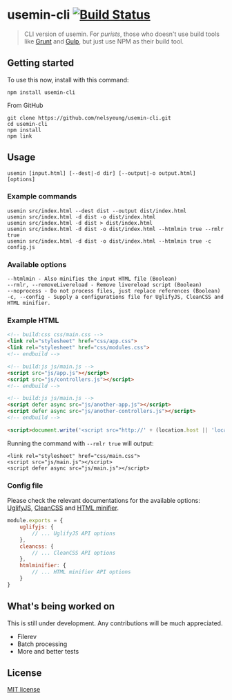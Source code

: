 # usemin-cli [![Build Status](https://travis-ci.org/nelsyeung/usemin-cli.svg?branch=master)](https://travis-ci.org/nelsyeung/usemin-cli)

> CLI version of usemin. For _purists_, those who doesn't use build tools like [Grunt](https://github.com/yeoman/grunt-usemin) and [Gulp](https://github.com/zont/gulp-usemin), but just use NPM as their build tool.

## Getting started

To use this now, install with this command:
```
npm install usemin-cli
```

From GitHub
```
git clone https://github.com/nelsyeung/usemin-cli.git
cd usemin-cli
npm install
npm link
```

## Usage

```
usemin [input.html] [--dest|-d dir] [--output|-o output.html] [options]
```
### Example commands
```
usemin src/index.html --dest dist --output dist/index.html
usemin src/index.html -d dist -o dist/index.html
usemin src/index.html -d dist > dist/index.html
usemin src/index.html -d dist -o dist/index.html --htmlmin true --rmlr true
usemin src/index.html -d dist -o dist/index.html --htmlmin true -c config.js
```

### Available options
```
--htmlmin - Also minifies the input HTML file (Boolean)
--rmlr, --removeLivereload - Remove livereload script (Boolean)
--noprocess - Do not process files, just replace references (Boolean)
-c, --config - Supply a configurations file for UglifyJS, CleanCSS and HTML minifier.
```

### Example HTML
```html
<!-- build:css css/main.css -->
<link rel="stylesheet" href="css/app.css">
<link rel="stylesheet" href="css/modules.css">
<!-- endbuild -->

<!-- build:js js/main.js -->
<script src="js/app.js"></script>
<script src="js/controllers.js"></script>
<!-- endbuild -->

<!-- build:js js/main.js -->
<script defer async src="js/another-app.js"></script>
<script defer async src="js/another-controllers.js"></script>
<!-- endbuild -->

<script>document.write('<script src="http://' + (location.host || 'localhost').split(':')[0] + ':35729/livereload.js?snipver=1"></' + 'script>')</script>
```
Running the command with `--rmlr true` will output:
```
<link rel="stylesheet" href="css/main.css">
<script src="js/main.js"></script>
<script defer async src="js/main.js"></script>
```

### Config file

Please check the relevant documentations for the available options: [ UglifyJS](https://github.com/mishoo/UglifyJS2), [CleanCSS](https://github.com/jakubpawlowicz/clean-css) and [HTML minifier](https://github.com/kangax/html-minifier).

```JavaScript
module.exports = {
	uglifyjs: {
		// ... UglifyJS API options
	},
	cleancss: {
		// ... CleanCSS API options
	},
	htmlminifier: {
		// ... HTML minifier API options
	}
}
```

## What's being worked on
This is still under development. Any contributions will be much appreciated.

- Filerev
- Batch processing
- More and better tests

## License

[MIT license](http://opensource.org/licenses/MIT.php)
